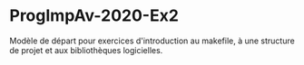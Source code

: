 # ProgImpAv-2020-Ex2
Modèle de départ pour exercices d'introduction au makefile, à une structure de projet et aux bibliothèques logicielles.
